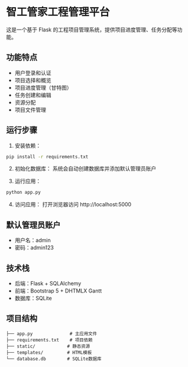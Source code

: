 # 智工管家工程管理平台

这是一个基于 Flask 的工程项目管理系统，提供项目进度管理、任务分配等功能。

## 功能特点

- 用户登录和认证
- 项目选择和概览
- 项目进度管理（甘特图）
- 任务创建和编辑
- 资源分配
- 项目文件管理

## 运行步骤

1. 安装依赖：
```bash
pip install -r requirements.txt
```

2. 初始化数据库：
系统会自动创建数据库并添加默认管理员账户

3. 运行应用：
```bash
python app.py
```

4. 访问应用：
打开浏览器访问 http://localhost:5000

## 默认管理员账户
- 用户名：admin
- 密码：admin123

## 技术栈

- 后端：Flask + SQLAlchemy
- 前端：Bootstrap 5 + DHTMLX Gantt
- 数据库：SQLite

## 项目结构

```
├── app.py              # 主应用文件
├── requirements.txt    # 项目依赖
├── static/            # 静态资源
├── templates/         # HTML模板
└── database.db        # SQLite数据库
``` 